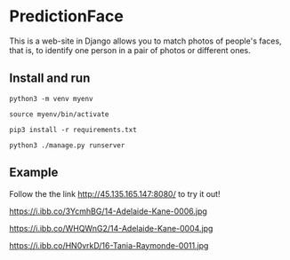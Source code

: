 # PredictionFace

This is a web-site in Django allows you to match photos of people's faces, that is, 
to identify one person in a pair of photos or different ones.

## Install and run

`python3 -m venv myenv`

`source myenv/bin/activate`

`pip3 install -r requirements.txt`

`python3 ./manage.py runserver`



## Example

Follow the the link http://45.135.165.147:8080/ to try it out!


https://i.ibb.co/3YcmhBG/14-Adelaide-Kane-0006.jpg

https://i.ibb.co/WHQWnG2/14-Adelaide-Kane-0004.jpg

https://i.ibb.co/HN0vrkD/16-Tania-Raymonde-0011.jpg